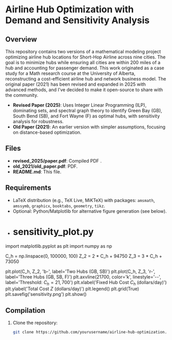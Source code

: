 # Airline Hub Optimization with Demand and Sensitivity Analysis

## Overview
This repository contains two versions of a mathematical modeling project optimizing airline hub locations for Short-Hop Airline across nine cities. The goal is to minimize hubs while ensuring all cities are within 200 miles of a hub and accounting for passenger demand. This work originated as a case study for a Math research course at the University of Alberta, reconstructing a cost-efficient airline hub and network business model. The original paper (2021) has been revised and expanded in 2025 with advanced methods, and I’ve decided to make it open-source to share with the community.

- **Revised Paper (2025)**: Uses Integer Linear Programming (ILP), dominating sets, and spectral graph theory to identify Green Bay (GB), South Bend (SB), and Fort Wayne (F) as optimal hubs, with sensitivity analysis for robustness.
- **Old Paper (2021)**: An earlier version with simpler assumptions, focusing on distance-based optimization.

## Files
- **revised_2025/paper.pdf**: Compiled PDF .
- **old_2021/old_paper.pdf**:  PDF.
- **README.md**: This file.

## Requirements
- LaTeX distribution (e.g., TeX Live, MiKTeX) with packages: `amsmath`, `amssymb`, `graphicx`, `booktabs`, `geometry`, `tikz`.
- Optional: Python/Matplotlib for alternative figure generation (see below).
- # sensitivity_plot.py
import matplotlib.pyplot as plt
import numpy as np

C_h = np.linspace(0, 100000, 100)
Z_2 = 2 * C_h + 94750
Z_3 = 3 * C_h + 73050

plt.plot(C_h, Z_2, 'b-', label='Two Hubs (GB, SB)')
plt.plot(C_h, Z_3, 'r-', label='Three Hubs (GB, SB, F)')
plt.axvline(21700, color='k', linestyle='--', label='Threshold: $C_h = 21,700$')
plt.xlabel('Fixed Hub Cost $C_h$ (dollars/day)')
plt.ylabel('Total Cost $Z$ (dollars/day)')
plt.legend()
plt.grid(True)
plt.savefig('sensitivity.png')
plt.show()

## Compilation
1. Clone the repository:
   ```bash
   git clone https://github.com/yourusername/airline-hub-optimization.git
